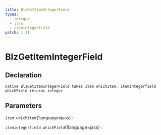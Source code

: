 ```yaml
---
title: BlzGetItemIntegerField
types:
  - integer
  - item
  - itemintegerfield
patch: 1.31
---
```


# BlzGetItemIntegerField

## Declaration

```jass
native BlzGetItemIntegerField takes item whichItem, itemintegerfield whichField returns integer
```

## Parameters
`item whichItem`{!language=jass}
: 

`itemintegerfield whichField`{!language=jass}
: 
